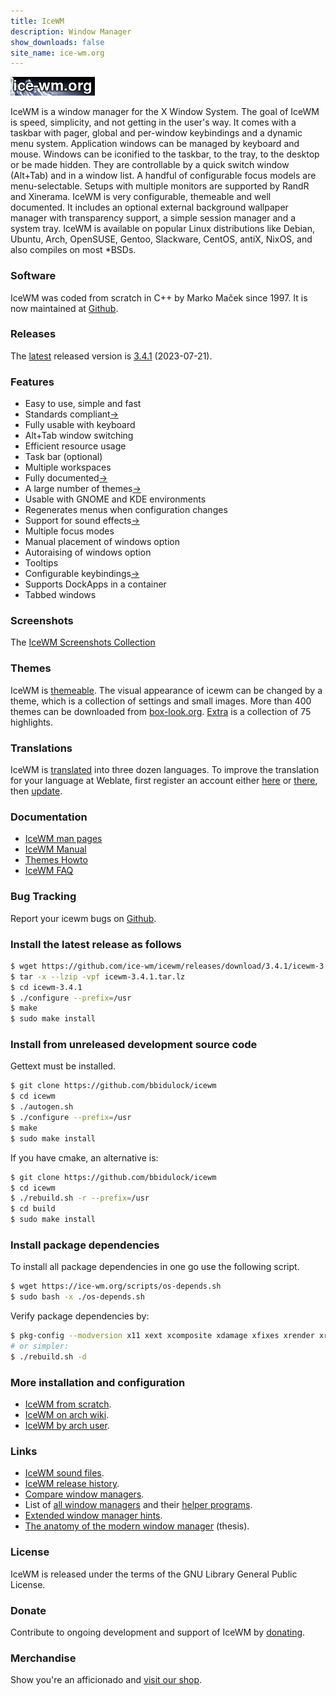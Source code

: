```yaml
---
title: IceWM
description: Window Manager
show_downloads: false
site_name: ice-wm.org
---
```


[![IceWM website logo][1]][2]

IceWM is a window manager for the X Window System.
The goal of IceWM is speed, simplicity,
and not getting in the user's way.
It comes with a taskbar with pager,
global and per-window keybindings
and a dynamic menu system.
Application windows can be managed by keyboard and mouse.
Windows can be iconified to the taskbar,
to the tray, to the desktop or be made hidden.
They are controllable by a quick switch
window (Alt+Tab) and in a window list.
A handful of configurable focus models are menu-selectable.
Setups with multiple monitors are supported by RandR and Xinerama.
IceWM is very configurable, themeable and well documented.
It includes an optional external background
wallpaper manager with transparency support,
a simple session manager and a system tray.
IceWM is available on popular Linux distributions like
Debian, Ubuntu, Arch, OpenSUSE, Gentoo, Slackware, CentOS,
antiX, NixOS, and also compiles on most \*BSDs.

### Software

IceWM was coded from scratch in C++ by Marko Maček since 1997.
It is now maintained at [Github][3].

### Releases

The [latest][15] released version is [3.4.1][4] (2023-07-21).

### Features

- Easy to use, simple and fast
- Standards compliant[&rarr;][22]
- Fully usable with keyboard
- Alt+Tab window switching
- Efficient resource usage
- Task bar (optional)
- Multiple workspaces
- Fully documented[&rarr;][23]
- A large number of themes[&rarr;][6]
- Usable with GNOME and KDE environments
- Regenerates menus when configuration changes
- Support for sound effects[&rarr;][24]
- Multiple focus modes
- Manual placement of windows option
- Autoraising of windows option
- Tooltips
- Configurable keybindings[&rarr;][25]
- Supports DockApps in a container
- Tabbed windows

### Screenshots

The [IceWM Screenshots Collection](screenshots/)

### Themes

IceWM is [themeable](themes/).
The visual appearance of icewm can be changed by a theme,
which is a collection of settings and small images.
More than 400 themes can be downloaded from [box-look.org][6].
[Extra](https://github.com/bbidulock/icewm-extra-themes/)
is a collection of 75 highlights.

### Translations

IceWM is [translated][8] into three dozen languages.
To improve the translation for your language at Weblate,
first register an account either [here][21] or [there][26],
then [update][8].

### Documentation

- [IceWM man pages](man/)
- [IceWM Manual](manual/)
- [Themes Howto](themes/)
- [IceWM FAQ](FAQ/)

### Bug Tracking

Report your icewm bugs on [Github][5].

### Install the latest release as follows

```bash
$ wget https://github.com/ice-wm/icewm/releases/download/3.4.1/icewm-3.4.1.tar.lz
$ tar -x --lzip -vpf icewm-3.4.1.tar.lz
$ cd icewm-3.4.1
$ ./configure --prefix=/usr
$ make
$ sudo make install
```
### Install from unreleased development source code

Gettext must be installed.

```bash
$ git clone https://github.com/bbidulock/icewm
$ cd icewm
$ ./autogen.sh
$ ./configure --prefix=/usr
$ make
$ sudo make install
```

If you have cmake, an alternative is:

```bash
$ git clone https://github.com/bbidulock/icewm
$ cd icewm
$ ./rebuild.sh -r --prefix=/usr
$ cd build
$ sudo make install
```

### Install package dependencies

To install all package dependencies
in one go use the following script.

```bash
$ wget https://ice-wm.org/scripts/os-depends.sh
$ sudo bash -x ./os-depends.sh
```

Verify package dependencies by:

```bash
$ pkg-config --modversion x11 xext xcomposite xdamage xfixes xrender xrandr xinerama xft fontconfig sm ice sndfile alsa ao gio-2.0 gio-unix-2.0 gdk-pixbuf-xlib-2.0 imlib2 librsvg-2.0 xpm libpng libjpeg
# or simpler:
$ ./rebuild.sh -d
```

### More installation and configuration

- [IceWM from scratch][10].
- [IceWM on arch wiki][16].
- [IceWM by arch user][17].

### Links

- [IceWM sound files](icewm-sounds).
- [IceWM release history](versions.html).
- [Compare window managers][11].
- List of [all window managers][12] and their [helper programs][27].
- [Extended window manager hints][19].
- [The anatomy of the modern window manager][18] (thesis).

### License

IceWM is released under the terms of the GNU Library General Public License.

### Donate

Contribute to ongoing development and support of IceWM by [donating][14].

### Merchandise

Show you're an afficionado and [visit our shop][7].

[1]: images/logom.jpg "ice-wm.org"
[2]: https://ice-wm.org
[3]: https://github.com/bbidulock/icewm
[4]: https://github.com/ice-wm/icewm/releases/download/3.4.1/icewm-3.4.1.tar.lz
[5]: https://github.com/bbidulock/icewm/issues
[6]: https://themes.ice-wm.org
[7]: https://www.redbubble.com/people/icewm/shop
[8]: https://l10n.opensuse.org/projects/icewm/icewm-1-4-branch/
[9]: https://sandbox.cz/~covex/icewm/iceicons/iceicons-default-0.10.0.tar.gz
[10]: http://www.linuxfromscratch.org/blfs/view/svn/x/icewm.html
[11]: https://en.wikipedia.org/wiki/Comparison_of_X_window_managers
[12]: https://www.gilesorr.com/wm/table.html
[13]: https://ice-wm.org/gnome-wm-hints/
[14]: https://gijsbers.github.io/donate/
[15]: https://github.com/ice-wm/icewm/releases/latest
[16]: https://wiki.archlinux.org/index.php/IceWM
[17]: https://www.archlinuxuser.com/2013/02/how-to-install-configure-icewm-window.html
[18]: https://www.cs.ru.nl/bachelors-theses/2019/Max_van_Deurzen___4581903___The_anatomy_of_the_modern_window_manager_-_a_case_study_for_X_in_an_Agile_manner.pdf
[19]: https://specifications.freedesktop.org/wm-spec/wm-spec-latest.html
[20]: https://projects.mini-dweeb.org/attachments/download/4/report.pdf
[21]: https://l10n.opensuse.org/accounts/register/
[22]: https://github.com/ice-wm/icewm/blob/master/COMPLIANCE
[23]: https://ice-wm.org/man/
[24]: https://ice-wm.org/man/icesound
[25]: https://ice-wm.org/man/icewm-keys
[26]: https://idp-portal.suse.com/univention/self-service/#page=createaccount
[27]: https://www.gilesorr.com/wm/helpers.html

[ vim: set ft=markdown sw=4 tw=80 nocin nosi fo+=tcqlorn: ]: #

